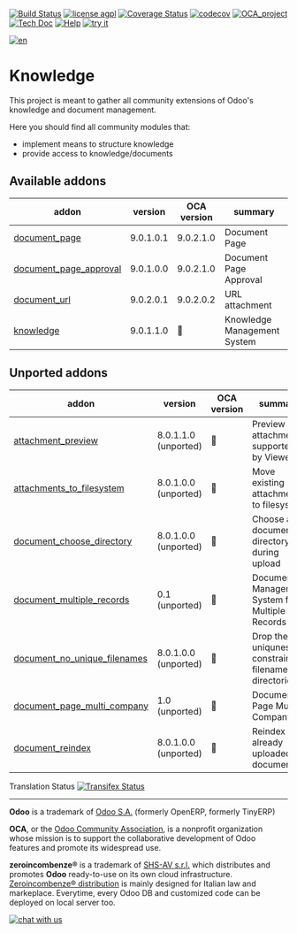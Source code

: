 [![Build Status](https://travis-ci.org/zeroincombenze/knowledge.svg?branch=9.0)](https://travis-ci.org/zeroincombenze/knowledge)
[![license agpl](https://img.shields.io/badge/licence-AGPL--3-blue.svg)](http://www.gnu.org/licenses/agpl-3.0.html)
[![Coverage Status](https://coveralls.io/repos/github/zeroincombenze/knowledge/badge.svg?branch=9.0)](https://coveralls.io/github/zeroincombenze/knowledge?branch=9.0)
[![codecov](https://codecov.io/gh/zeroincombenze/knowledge/branch/9.0/graph/badge.svg)](https://codecov.io/gh/zeroincombenze/knowledge/branch/9.0)
[![OCA_project](http://www.zeroincombenze.it/wp-content/uploads/ci-ct/prd/button-oca-9.svg)](https://github.com/OCA/knowledge/tree/9.0)
[![Tech Doc](http://www.zeroincombenze.it/wp-content/uploads/ci-ct/prd/button-docs-9.svg)](http://wiki.zeroincombenze.org/en/Odoo/9.0/dev)
[![Help](http://www.zeroincombenze.it/wp-content/uploads/ci-ct/prd/button-help-9.svg)](http://wiki.zeroincombenze.org/en/Odoo/9.0/man/)
[![try it](http://www.zeroincombenze.it/wp-content/uploads/ci-ct/prd/button-try-it-9.svg)](http://erp9.zeroincombenze.it)






























































[![en](http://www.shs-av.com/wp-content/en_US.png)](http://wiki.zeroincombenze.org/it/Odoo/7.0/man)

Knowledge
=========

This project is meant to gather all community extensions of Odoo's knowledge and document management.

Here you should find all community modules that:

- implement means to structure knowledge
- provide access to knowledge/documents

[//]: # (addons)


Available addons
----------------
addon | version | OCA version | summary
--- | --- | --- | ---
[document_page](document_page/) | 9.0.1.0.1 | 9.0.2.1.0 | Document Page
[document_page_approval](document_page_approval/) | 9.0.1.0.0 | 9.0.2.1.0 | Document Page Approval
[document_url](document_url/) | 9.0.2.0.1 | 9.0.2.0.2 | URL attachment
[knowledge](knowledge/) | 9.0.1.1.0 | :repeat: | Knowledge Management System


Unported addons
---------------
addon | version | OCA version | summary
--- | --- | --- | ---
[attachment_preview](attachment_preview/) | 8.0.1.1.0 (unported) | :repeat: | Preview attachments supported by Viewer.js
[attachments_to_filesystem](attachments_to_filesystem/) | 8.0.1.0.0 (unported) | :repeat: | Move existing attachments to filesystem
[document_choose_directory](document_choose_directory/) | 8.0.1.0.0 (unported) | :repeat: | Choose a document's directory during upload
[document_multiple_records](document_multiple_records/) | 0.1 (unported) | :repeat: | Document Management System for Multiple Records
[document_no_unique_filenames](document_no_unique_filenames/) | 8.0.1.0.0 (unported) | :repeat: | Drop the uniquness constraint on filenames for directories
[document_page_multi_company](document_page_multi_company/) | 1.0 (unported) | :repeat: | Document Page Multi-Company
[document_reindex](document_reindex/) | 8.0.1.0.0 (unported) | :repeat: | Reindex your already uploaded documents

[//]: # (end addons)

Translation Status
[![Transifex Status](https://www.transifex.com/projects/p/OCA-knowledge-9-0/chart/image_png)](https://www.transifex.com/projects/p/OCA-knowledge-9-0)

[//]: # (copyright)

----

**Odoo** is a trademark of [Odoo S.A.](https://www.odoo.com/) (formerly OpenERP, formerly TinyERP)

**OCA**, or the [Odoo Community Association](http://odoo-community.org/), is a nonprofit organization whose
mission is to support the collaborative development of Odoo features and
promote its widespread use.

**zeroincombenze®** is a trademark of [SHS-AV s.r.l.](http://www.shs-av.com/)
which distributes and promotes **Odoo** ready-to-use on its own cloud infrastructure.
[Zeroincombenze® distribution](http://wiki.zeroincombenze.org/en/Odoo)
is mainly designed for Italian law and markeplace.
Everytime, every Odoo DB and customized code can be deployed on local server too.

[//]: # (end copyright)

[![chat with us](https://www.shs-av.com/wp-content/chat_with_us.gif)](https://tawk.to/85d4f6e06e68dd4e358797643fe5ee67540e408b)
